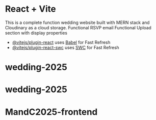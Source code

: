 # React + Vite

This is a complete function wedding website built with MERN stack and Cloudinary as a cloud storage.
Functional RSVP email
Functional Upload section with display properties

- [@vitejs/plugin-react](https://github.com/vitejs/vite-plugin-react/blob/main/packages/plugin-react/README.md) uses [Babel](https://babeljs.io/) for Fast Refresh
- [@vitejs/plugin-react-swc](https://github.com/vitejs/vite-plugin-react-swc) uses [SWC](https://swc.rs/) for Fast Refresh
# wedding-2025
# wedding-2025
# MandC2025-frontend
